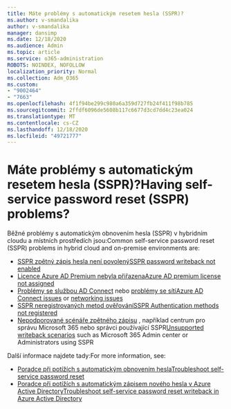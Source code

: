 ```yaml
---
title: Máte problémy s automatickým resetem hesla (SSPR)?
ms.author: v-smandalika
author: v-smandalika
manager: dansimp
ms.date: 12/18/2020
ms.audience: Admin
ms.topic: article
ms.service: o365-administration
ROBOTS: NOINDEX, NOFOLLOW
localization_priority: Normal
ms.collection: Adm_O365
ms.custom:
- "9002464"
- "7663"
ms.openlocfilehash: 4f1f94be299c980a6a359d727fb24f411f98b785
ms.sourcegitcommit: 2ffdf6096de5608b117c6677d3cd7dd4c23ea024
ms.translationtype: MT
ms.contentlocale: cs-CZ
ms.lasthandoff: 12/18/2020
ms.locfileid: "49721777"
---
```

# <a name="having-self-service-password-reset-sspr-problems"></a><span data-ttu-id="1dec4-102">Máte problémy s automatickým resetem hesla (SSPR)?</span><span class="sxs-lookup"><span data-stu-id="1dec4-102">Having self-service password reset (SSPR) problems?</span></span>

<span data-ttu-id="1dec4-103">Běžné problémy s automatickým obnovením hesla (SSPR) v hybridním cloudu a místních prostředích jsou:</span><span class="sxs-lookup"><span data-stu-id="1dec4-103">Common self-service password reset (SSPR) problems in hybrid cloud and on-premise environments are:</span></span>

- [<span data-ttu-id="1dec4-104">SSPR zpětný zápis hesla není povolený</span><span class="sxs-lookup"><span data-stu-id="1dec4-104">SSPR password writeback not enabled</span></span>](https://docs.microsoft.com/azure/active-directory/authentication/tutorial-enable-sspr-writeback)
- [<span data-ttu-id="1dec4-105">Licence Azure AD Premium nebyla přiřazena</span><span class="sxs-lookup"><span data-stu-id="1dec4-105">Azure AD premium license not assigned</span></span>](https://docs.microsoft.com/azure/active-directory/authentication/concept-sspr-licensing)
- <span data-ttu-id="1dec4-106">[Problémy se službou AD Connect](https://docs.microsoft.com/azure/active-directory/hybrid/tshoot-connect-sync-errors) nebo [problémy se sítí](https://docs.microsoft.com/azure/active-directory/hybrid/tshoot-connect-connectivity)</span><span class="sxs-lookup"><span data-stu-id="1dec4-106">[Azure AD Connect issues](https://docs.microsoft.com/azure/active-directory/hybrid/tshoot-connect-sync-errors) or [networking issues](https://docs.microsoft.com/azure/active-directory/hybrid/tshoot-connect-connectivity)</span></span>
- [<span data-ttu-id="1dec4-107">SSPR neregistrovaných metod ověřování</span><span class="sxs-lookup"><span data-stu-id="1dec4-107">SSPR Authentication methods not registered</span></span>](https://mysignins.microsoft.com/security-info)
- <span data-ttu-id="1dec4-108">[Nepodporované scénáře zpětného zápisu](https://docs.microsoft.com/azure/active-directory/authentication/concept-sspr-writeback#unsupported-writeback-operations) , například centrum pro správu Microsoft 365 nebo správci používající SSPR</span><span class="sxs-lookup"><span data-stu-id="1dec4-108">[Unsupported writeback scenarios](https://docs.microsoft.com/azure/active-directory/authentication/concept-sspr-writeback#unsupported-writeback-operations) such as Microsoft 365 Admin center or Administrators using SSPR</span></span>


<span data-ttu-id="1dec4-109">Další informace najdete tady:</span><span class="sxs-lookup"><span data-stu-id="1dec4-109">For more information, see:</span></span>

- [<span data-ttu-id="1dec4-110">Poradce při potížích s automatickým obnovením hesla</span><span class="sxs-lookup"><span data-stu-id="1dec4-110">Troubleshoot self-service password reset</span></span>](https://docs.microsoft.com/azure/active-directory/authentication/troubleshoot-sspr)
- [<span data-ttu-id="1dec4-111">Poradce při potížích s automatickým zápisem nového hesla v Azure Active Directory</span><span class="sxs-lookup"><span data-stu-id="1dec4-111">Troubleshoot self-service password reset writeback in Azure Active Directory</span></span>](https://docs.microsoft.com/azure/active-directory/authentication/troubleshoot-sspr-writeback)
